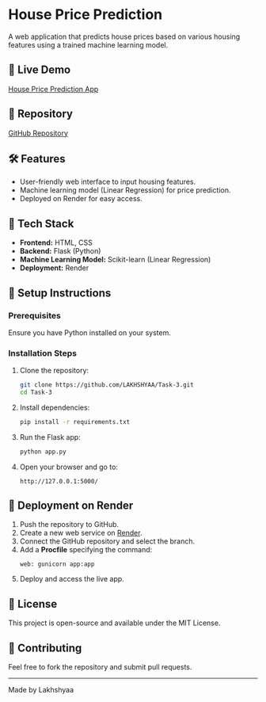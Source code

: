 # House Price Prediction

A web application that predicts house prices based on various housing features using a trained machine learning model.

## 🚀 Live Demo
[House Price Prediction App](https://house-price-prediction-jm2y.onrender.com/)

## 📂 Repository
[GitHub Repository](https://github.com/LAKHSHYAA/Task-3.git)

## 🛠 Features
- User-friendly web interface to input housing features.
- Machine learning model (Linear Regression) for price prediction.
- Deployed on Render for easy access.

## 🔧 Tech Stack
- **Frontend:** HTML, CSS
- **Backend:** Flask (Python)
- **Machine Learning Model:** Scikit-learn (Linear Regression)
- **Deployment:** Render

## 📌 Setup Instructions
### Prerequisites
Ensure you have Python installed on your system.

### Installation Steps
1. Clone the repository:
   ```sh
   git clone https://github.com/LAKHSHYAA/Task-3.git
   cd Task-3
   ```
2. Install dependencies:
   ```sh
   pip install -r requirements.txt
   ```
3. Run the Flask app:
   ```sh
   python app.py
   ```
4. Open your browser and go to:
   ```
   http://127.0.0.1:5000/
   ```

## 🚀 Deployment on Render
1. Push the repository to GitHub.
2. Create a new web service on [Render](https://render.com/).
3. Connect the GitHub repository and select the branch.
4. Add a **Procfile** specifying the command:
   ```
   web: gunicorn app:app
   ```
5. Deploy and access the live app.

## 📜 License
This project is open-source and available under the MIT License.

## 🤝 Contributing
Feel free to fork the repository and submit pull requests.

---
Made by Lakhshyaa

